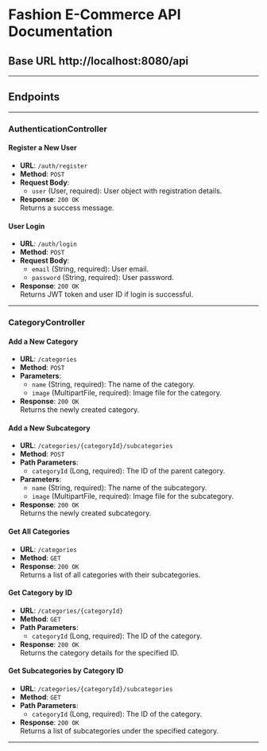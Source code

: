 # Fashion E-Commerce API Documentation

## Base URL http://localhost:8080/api


---

## Endpoints

---

### AuthenticationController

#### Register a New User
- **URL**: `/auth/register`
- **Method**: `POST`
- **Request Body**:
    - `user` (User, required): User object with registration details.
- **Response**: `200 OK`  
  Returns a success message.

#### User Login
- **URL**: `/auth/login`
- **Method**: `POST`
- **Request Body**:
    - `email` (String, required): User email.
    - `password` (String, required): User password.
- **Response**: `200 OK`  
  Returns JWT token and user ID if login is successful.

---

### CategoryController

#### Add a New Category
- **URL**: `/categories`
- **Method**: `POST`
- **Parameters**:
    - `name` (String, required): The name of the category.
    - `image` (MultipartFile, required): Image file for the category.
- **Response**: `200 OK`  
  Returns the newly created category.

#### Add a New Subcategory
- **URL**: `/categories/{categoryId}/subcategories`
- **Method**: `POST`
- **Path Parameters**:
    - `categoryId` (Long, required): The ID of the parent category.
- **Parameters**:
    - `name` (String, required): The name of the subcategory.
    - `image` (MultipartFile, required): Image file for the subcategory.
- **Response**: `200 OK`  
  Returns the newly created subcategory.

#### Get All Categories
- **URL**: `/categories`
- **Method**: `GET`
- **Response**: `200 OK`  
  Returns a list of all categories with their subcategories.

#### Get Category by ID
- **URL**: `/categories/{categoryId}`
- **Method**: `GET`
- **Path Parameters**:
    - `categoryId` (Long, required): The ID of the category.
- **Response**: `200 OK`  
  Returns the category details for the specified ID.

#### Get Subcategories by Category ID
- **URL**: `/categories/{categoryId}/subcategories`
- **Method**: `GET`
- **Path Parameters**:
    - `categoryId` (Long, required): The ID of the category.
- **Response**: `200 OK`  
  Returns a list of subcategories under the specified category.

---